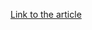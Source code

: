 [Link to the article](https://thehackernews.com/2025/10/over-250-magento-stores-hit-overnight.html)
